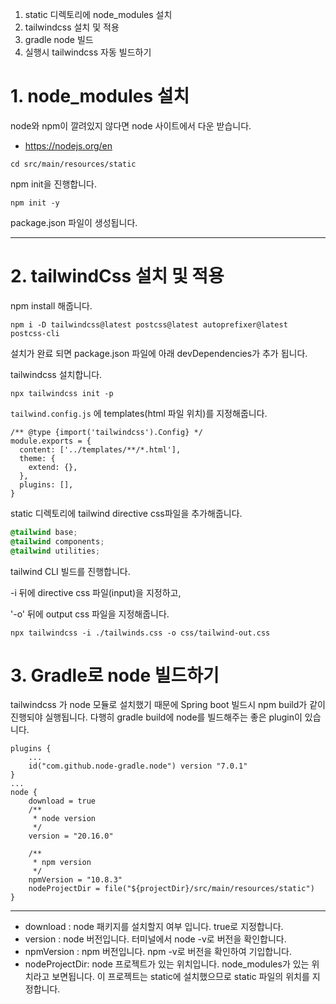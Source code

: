 1. static 디렉토리에 node_modules 설치
2. tailwindcss 설치 및 적용
3. gradle node 빌드
4. 실행시 tailwindcss 자동 빌드하기


# 1. node_modules 설치
node와 npm이 깔려있지 않다면 node 사이트에서 다운 받습니다.
- https://nodejs.org/en

`cd src/main/resources/static`

npm init을 진행합니다.

`npm init -y`

package.json 파일이 생성됩니다.

---

# 2. tailwindCss 설치 및 적용

npm install 해줍니다.

`npm i -D tailwindcss@latest postcss@latest autoprefixer@latest postcss-cli`

설치가 완료 되면 package.json 파일에 아래 devDependencies가 추가 됩니다.



tailwindcss 설치합니다.

`npx tailwindcss init -p`


`tailwind.config.js` 에 templates(html 파일 위치)를 지정해줍니다.

```shell
/** @type {import('tailwindcss').Config} */
module.exports = {
  content: ['../templates/**/*.html'],
  theme: {
    extend: {},
  },
  plugins: [],
}
```
static 디렉토리에 tailwind directive css파일을 추가해줍니다. 

```css
@tailwind base;
@tailwind components;
@tailwind utilities;
```

tailwind CLI 빌드를 진행합니다.

-i 뒤에 directive css 파일(input)을 지정하고,

'-o' 뒤에 output css 파일을 지정해줍니다.


`npx tailwindcss -i ./tailwinds.css -o css/tailwind-out.css  `





# 3. Gradle로 node 빌드하기

tailwindcss 가 node 모듈로 설치했기 때문에 Spring boot 빌드시 npm build가 같이 진행되야 실행됩니다. 다행히 gradle build에 node를 빌드해주는 좋은 plugin이 있습니다.

```
plugins {
	...
    id("com.github.node-gradle.node") version "7.0.1"
}
...
node {
    download = true
    /**
     * node version
     */
    version = "20.16.0"

    /**
     * npm version
     */
    npmVersion = "10.8.3"
    nodeProjectDir = file("${projectDir}/src/main/resources/static")
}
```

---
- download : node 패키지를 설치할지 여부 입니다. true로 지정합니다.
- version : node 버전입니다. 터미널에서 node -v로 버전을 확인합니다.
- npmVersion : npm 버전입니다. npm -v로 버전을 확인하여 기입합니다.
- nodeProjectDir: node 프로젝트가 있는 위치입니다. node_modules가 있는 위치라고 보면됩니다. 이 프로젝트는 static에 설치했으므로 static 파일의 위치를 지정합니다.



